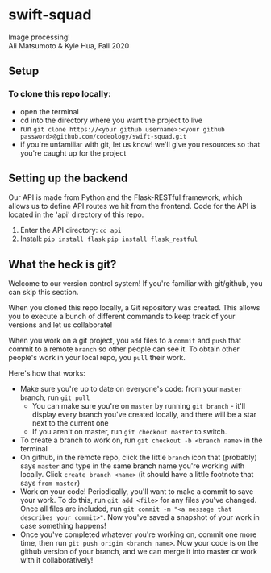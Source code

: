 # swift-squad
Image processing! \
Ali Matsumoto &amp; Kyle Hua, Fall 2020

## Setup
### To clone this repo locally:
* open the terminal
* cd into the directory where you want the project to
 live
* run `git clone https://<your github username>:<your github password>@github.com/codeology/swift-squad.git`
* if you're unfamiliar with git, let us know! we'll give you resources so that you're caught up for the project

## Setting up the backend
Our API is made from Python and the Flask-RESTful framework, which allows us to define API routes we hit from the frontend.
Code for the API is located in the 'api' directory of this repo.
1. Enter the API directory: `cd api` 
2. Install: `pip install flask` `pip install flask_restful`

## What the heck is git? 
Welcome to our version control system! If you're familiar with git/github, you can skip this section.

When you cloned this repo locally, a Git repository was created. This allows you to execute a bunch 
of different commands to keep track of your versions and let us collaborate! 

When you work on a git project, you `add` files to a `commit` and `push` that commit to a remote `branch` so other 
people can see it. To obtain other people's work in your local repo, you `pull` their work. 

Here's how that works: 
* Make sure you're up to date on everyone's code: from your `master` branch, run `git pull`
    * You can make sure you're on `master` by running `git branch` - it'll display every branch you've created locally, 
    and there will be a star next to the current one
    * If you aren't on master, run `git checkout master` to switch.  
* To create a branch to work on, run `git checkout -b <branch name>` in the terminal 
* On github, in the remote repo, click the little `branch` icon that (probably) says `master` and type in the same branch
name you're working with locally. Click `create branch <name>` (it should have a little footnote that says `from master`)
* Work on your code! Periodically, you'll want to make a commit to save your work. To do this, run `git add <file>` for any
files you've changed. Once all files are included, run `git commit -m "<a message that describes your commit>"`. Now you've
saved a snapshot of your work in case something happens!
* Once you've completed whatever you're working on, commit one more time, then run `git push origin <branch name>`. Now 
your code is on the github version of your branch, and we can merge it into master or work with it collaboratively!
